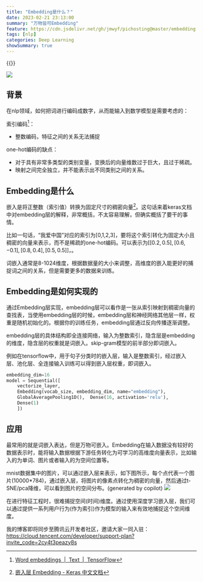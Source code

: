 ```yaml
---
title: "Embedding是什么？"
date: 2023-02-21 23:13:00
summary: "万物皆可Embedding"
feature: https://cdn.jsdelivr.net/gh/jmwyf/pichosting@master/embedding.png
tags: [nlp]
categories: Deep Learning
showSummary: true
---
```


{{<katex>}}

![](https://cdn.jsdelivr.net/gh/jmwyf/pichosting@master/embedding.png)

## 背景
在nlp领域，如何把词进行编码成数字，从而能输入到数学模型是需要考虑的：

索引编码[^2]：
- 整数编码，特征之间的关系无法捕捉

one-hot编码的缺点：
- 对于具有非常多类型的类别变量，变换后的向量维数过于巨大，且过于稀疏。
- 映射之间完全独立，并不能表示出不同类别之间的关系。

## Embedding是什么
嵌入是将正整数（索引值）转换为固定尺寸的稠密向量[^1]。这句话来着keras文档中对embedding层的解释，非常概括，不太容易理解，但确实概括了要干的事情。

比如一句话，“我爱中国”对应的索引为[0,1,2,3]，要将这个索引转化为固定大小且稠密的向量来表示，而不是稀疏的one-hot编码。可以表示为$[[0.2, 0.5], [0.6,-0.1], [0.8, 0.4], [0.5, 0.5]]$，。

词嵌入通常是8-1024维度，根据数据量的大小来调整，高维度的嵌入能更好的捕捉词之间的关系，但是需要更多的数据来训练。

## Embedding是如何实现的
通过Embedding层实现，embedding层可以看作是一张从索引映射到稠密向量的查找表，当使用embedding层的时候，embedding层和神经网络其他层一样，权重是随机初始化的。根据你的训练任务，embedding层通过反向传播逐渐调整。

embedding层的具体结构即全连接网络，输入为整数索引，隐含层是embedding的维度，隐含层的权重就是词嵌入。skip-gram模型的前半部分即词嵌入。

例如在tensorflow中，用于句子分类时的嵌入层，输入是整数索引，经过嵌入层、池化层、全连接输入训练可以得到嵌入层权重，即词嵌入。
```python
embedding_dim=16
model = Sequential([  
	vectorize_layer,  
	Embedding(vocab_size, embedding_dim, name="embedding"),  
	GlobalAveragePooling1D(),  Dense(16, activation='relu'),  
	Dense(1)
	])
```

## 应用
最常用的就是词嵌入表达，但是万物可嵌入。Embedding在输入数据没有较好的数据表示时，能将输入数据根据下游任务转化为可学习的高维度向量表示，比如输入的为单词、图片或者输入的为空间位置等。

mnist数据集中的图片，可以通过嵌入层来表示，如下图所示，每个点代表一个图片(10000*784)，通过嵌入层，将图片的像素点转化为稠密的向量，然后通过t-SNE/pca降维，可以看到图片的空间分布。(generated by copilot)
![](https://cdn.jsdelivr.net/gh/jmwyf/pichosting@master/mnistembedding.png)

在进行特征工程时，很难捕捉空间(时间)维度。通过使用深度学习嵌入层，我们可以通过提供一系列用户行为(作为索引)作为模型的输入来有效地捕捉这个空间维度。



[^1]: [嵌入层 Embedding - Keras 中文文档](https://keras.io/zh/layers/embeddings/)
[^2]: [Word embeddings  |  Text  |  TensorFlow](https://www.tensorflow.org/text/guide/word_embeddings)

我的博客即将同步至腾讯云开发者社区，邀请大家一同入驻：https://cloud.tencent.com/developer/support-plan?invite_code=2cy4t3peazy8s